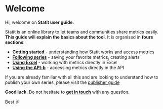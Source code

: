 # Welcome

Hi, welcome on **Statit user guide**.

Statit is an online library to let teams and communities share metrics easily. **This guide will explain the basics about the tool**. It is organised in **fours sections**:

* [**Getting started**](gs/index.md) - understanding how Statit works and access metrics
* [**Following series**](perso/index.md) - saving your favorite metrics, creating alerts
* [**Using Excel**](excel/index.md) - working with metrics directly in Excel
* [**Using the API-b**](api/index.md) - accessing metrics directly in the API

If you are already familiar with all this and are looking to understand how to publish your own series, please visit the [publisher guide](http://helppub_en.gostatit.com)

**Good luck**. Do not hesitate to [**get in touch**](mailto:help@gostatit.com) with any question.

Best ✌️
